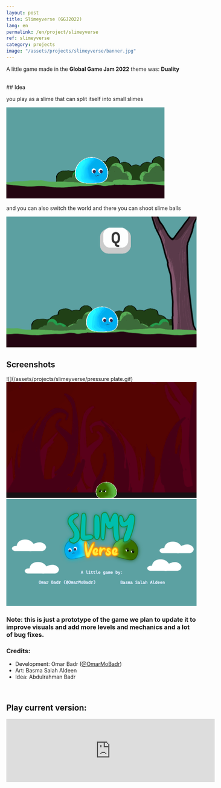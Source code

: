 ```yaml
---
layout: post
title: Slimeyverse (GGJ2022)
lang: en
permalink: /en/project/slimeyverse
ref: slimeyverse
category: projects
image: "/assets/projects/slimeyverse/banner.jpg"
---
```


A little game made in the **Global Game Jam 2022** theme was: **Duality**

<br>
## Idea

you play as a slime that can split itself into small slimes

![](/assets/projects/slimeyverse/split.gif)

and you can also switch the world and there you can shoot slime balls  

![](/assets/projects/slimeyverse/shooting.gif)


## Screenshots
![](/assets/projects/slimeyverse/pressure plate.gif)
![](/assets/projects/slimeyverse/boss.gif)
![](/assets/projects/slimeyverse/credits.png)

### Note: this is just a prototype of the game we plan to update it to improve visuals and add more levels and mechanics and a lot of bug fixes.

### Credits:
*   Development: Omar Badr ([@OmarMoBadr](https://twitter.com/OmarMoBadr))
*   Art: Basma Salah Aldeen
*   Idea: Abdulrahman Badr

<br>

## Play current version:
<iframe frameborder="0" src="https://itch.io/embed/1374213?bg_color=222222&amp;fg_color=eeeeee&amp;border_color=363636" width="552" height="167"><a href="https://omarmobadr.itch.io/slimeyverse">Slimeyverse by Omar Badr</a></iframe>